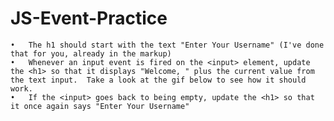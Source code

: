 # JS-Event-Practice

	•	The h1 should start with the text "Enter Your Username" (I've done that for you, already in the markup)
	•	Whenever an input event is fired on the <input> element, update the <h1> so that it displays "Welcome, " plus the current value from the text input.  Take a look at the gif below to see how it should work.
	•	If the <input> goes back to being empty, update the <h1> so that it once again says "Enter Your Username"
